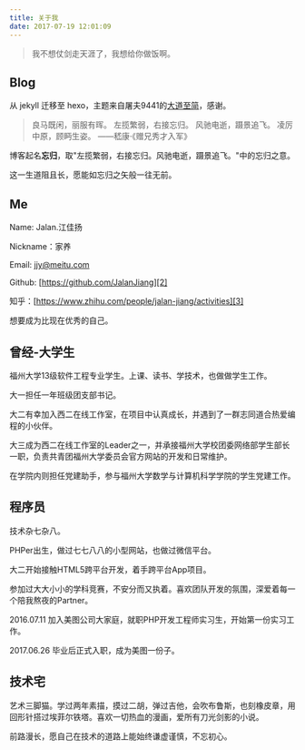 ```yaml
---
title: 关于我
date: 2017-07-19 12:01:09
---
```


> 我不想仗剑走天涯了，我想给你做饭啊。

## Blog

从 jekyll 迁移至 hexo，主题来自屠夫9441的[大道至简](https://www.haomwei.com/technology/maupassant-hexo.html)，感谢。

> 良马既闲，丽服有晖。
> 左揽繁弱，右接忘归。
> 风驰电逝，蹑景追飞。
> 凌厉中原，顾眄生姿。
> ——嵇康·《赠兄秀才入军》

博客起名**忘归**，取"左揽繁弱，右接忘归。风驰电逝，蹑景追飞。"中的忘归之意。

这一生道阻且长，愿能如忘归之矢般一往无前。

## Me

Name: Jalan.江佳扬

Nickname：家养

Email: [jjy@meitu.com][1]

Github: [https://github.com/JalanJiang][2]

知乎：[https://www.zhihu.com/people/jalan-jiang/activities][3]

想要成为比现在优秀的自己。

## 曾经-大学生

福州大学13级软件工程专业学生。上课、读书、学技术，也做做学生工作。

大一担任一年班级团支部书记。

大二有幸加入西二在线工作室，在项目中认真成长，并遇到了一群志同道合热爱编程的小伙伴。

大三成为西二在线工作室的Leader之一，并承接福州大学校团委网络部学生部长一职，负责共青团福州大学委员会官方网站的开发和日常维护。

在学院内则担任党建助手，参与福州大学数学与计算机科学学院的学生党建工作。

## 程序员

技术杂七杂八。

PHPer出生，做过七七八八的小型网站，也做过微信平台。

大二开始接触HTML5跨平台开发，着手跨平台App项目。

参加过大大小小的学科竞赛，不安分而又执着。喜欢团队开发的氛围，深爱着每一个陪我熬夜的Partner。

2016.07.11 加入美图公司大家庭，就职PHP开发工程师实习生，开始第一份实习工作。

2017.06.26 毕业后正式入职，成为美图一份子。

## 技术宅

艺术三脚猫。学过两年素描，摸过二胡，弹过吉他，会吹布鲁斯，也刻橡皮章，用回形针搭过埃菲尔铁塔。喜欢一切热血的漫画，爱所有刀光剑影的小说。

前路漫长，愿自己在技术的道路上能始终谦虚谨慎，不忘初心。



[1]: mailto:jjy@meitu.com
[2]: https://github.com/JalanJiang
[3]: https://www.zhihu.com/people/jalan-jiang/activities
